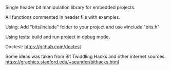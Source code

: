Single header bit manipulation library for embedded projects.

All functions commented in header file with examples.

Using:
Add "bits/include" folder to your project and use #include "bits.h"

Using tests: build and run project in debug mode.

Doctest: https://github.com/doctest

Some ideas was taken from Bit Twiddling Hacks and other internet sources.
https://graphics.stanford.edu/~seander/bithacks.html